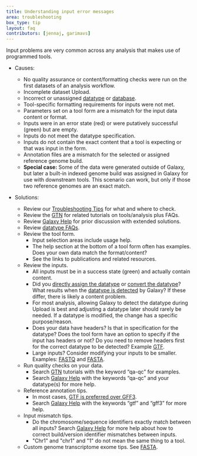 ```yaml
---
title: Understanding input error messages
area: troubleshooting
box_type: tip
layout: faq
contributors: [jennaj, garimavs]
---
```


Input problems are very common across any analysis that makes use of programmed tools.

- Causes:
    - No quality assurance or content/formatting checks were run on the first datasets of an analysis workflow.
    - Incomplete dataset Upload.
    - Incorrect or unassigned [datatype](https://training.galaxyproject.org/training-material/faqs/galaxy/#datasets) or [database](https://training.galaxyproject.org/training-material/faqs/galaxy/datasets_change_dbkey.html).
    - Tool-specific formatting requirements for inputs were not met.
    - Parameters set on a tool form are a mismatch for the input data content or format.
    - Inputs were in an error state (red) or were putatively successful (green) but are empty.
    - Inputs do not meet the datatype specification.
    - Inputs do not contain the exact content that a tool is expecting or that was input in the form.
    - Annotation files are a mismatch for the selected or assigned reference genome build.
    - **Special case:** Some of the data were generated outside of Galaxy, but later a built-in indexed genome build was assigned in Galaxy for use with downstream tools. This scenario can work, but only if those two reference genomes are an exact match.

- Solutions:
    - Review our [Troubleshooting Tips](https://training.galaxyproject.org/training-material/faqs/galaxy/analysis_troubleshooting.html) for what and where to check.
    - Review the [GTN](https://training.galaxyproject.org/) for related tutorials on tools/analysis plus FAQs.
    - Review [Galaxy Help](https://help.galaxyproject.org/) for prior discussion with extended solutions.
    - Review [datatype FAQs](https://training.galaxyproject.org/training-material/faqs/galaxy/datatypes_understanding_datatypes.html).
    - Review the tool form.
        - Input selection areas include usage help.
        - The help section at the bottom of a tool form often has examples. Does your own data match the format/content?
        - See the links to publications and related resources.
    - Review the inputs.
        - All inputs must be in a success state (green) and actually contain content.
        - Did you [directly assign the datatype](https://training.galaxyproject.org/training-material/faqs/galaxy/datasets_change_datatype.html) or [convert the datatype](https://training.galaxyproject.org/training-material/faqs/galaxy/datasets_convert_datatype.html)? What results when the [datatype is detected](https://training.galaxyproject.org/training-material/faqs/galaxy/datasets_detect_datatype.html) by Galaxy? If these differ, there is likely a content problem.
        - For most analysis, allowing Galaxy to detect the datatype during Upload is best and adjusting a datatype later should rarely be needed. If a datatype is modified, the change has a specific purpose/reason.
        - Does your data have headers? Is that in specification for the datatype? Does the tool form have an option to specify if the input has headers or not? Do you need to remove headers first for the correct datatype to be detected? Example [GTF](https://training.galaxyproject.org/training-material/faqs/galaxy/datasets_working_with_reference_annotation.html).
        - Large inputs? Consider modifying your inputs to be smaller. Examples: [FASTQ](https://training.galaxyproject.org/training-material/faqs/galaxy/datasets_working_with_fastq.html) and [FASTA](https://training.galaxyproject.org/training-material/faqs/galaxy/datasets_working_with_fasta.html).
    - Run quality checks on your data.
        - Search [GTN](https://training.galaxyproject.org/) tutorials with the keyword “qa-qc” for examples.
        - Search [Galaxy Help](https://help.galaxyproject.org/) with the keywords “qa-qc” and your datatype(s) for more help.
    - Reference annotation tips.
        - In most cases, [GTF is preferred over GFF3](https://training.galaxyproject.org/training-material/faqs/galaxy/datasets_working_with_reference_annotation.html).
        - Search [Galaxy Help](https://help.galaxyproject.org/) with the keywords “gtf” and “gff3” for more help.
    - Input mismatch tips.
        - Do the chromosome/sequence identifiers exactly match between all inputs? Search [Galaxy Help](https://help.galaxyproject.org/) for more help about how to correct build/version identifier mismatches between inputs.
        - "Chr1" and "chr1" and "1" do not mean the same thing to a tool.
    - Custom genome transcriptome exome tips. See [FASTA](https://training.galaxyproject.org/training-material/faqs/galaxy/datasets_working_with_fasta.html).
